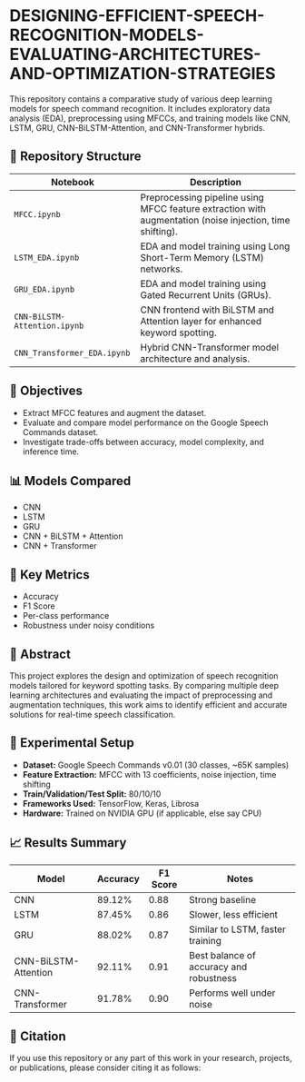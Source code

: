 # DESIGNING-EFFICIENT-SPEECH-RECOGNITION-MODELS-EVALUATING-ARCHITECTURES-AND-OPTIMIZATION-STRATEGIES


This repository contains a comparative study of various deep learning models for speech command recognition. It includes exploratory data analysis (EDA), preprocessing using MFCCs, and training models like CNN, LSTM, GRU, CNN-BiLSTM-Attention, and CNN-Transformer hybrids.

## 📂 Repository Structure

| Notebook | Description |
|----------|-------------|
| `MFCC.ipynb` | Preprocessing pipeline using MFCC feature extraction with augmentation (noise injection, time shifting). |
| `LSTM_EDA.ipynb` | EDA and model training using Long Short-Term Memory (LSTM) networks. |
| `GRU_EDA.ipynb` | EDA and model training using Gated Recurrent Units (GRUs). |
| `CNN-BiLSTM-Attention.ipynb` | CNN frontend with BiLSTM and Attention layer for enhanced keyword spotting. |
| `CNN_Transformer_EDA.ipynb` | Hybrid CNN-Transformer model architecture and analysis. |

## 🧠 Objectives

- Extract MFCC features and augment the dataset.
- Evaluate and compare model performance on the Google Speech Commands dataset.
- Investigate trade-offs between accuracy, model complexity, and inference time.

## 📊 Models Compared

- CNN
- LSTM
- GRU
- CNN + BiLSTM + Attention
- CNN + Transformer

## 🧪 Key Metrics

- Accuracy
- F1 Score
- Per-class performance
- Robustness under noisy conditions



## 📌 Abstract

This project explores the design and optimization of speech recognition models tailored for keyword spotting tasks. By comparing multiple deep learning architectures and evaluating the impact of preprocessing and augmentation techniques, this work aims to identify efficient and accurate solutions for real-time speech classification.


## 🧪 Experimental Setup

- **Dataset:** Google Speech Commands v0.01 (30 classes, ~65K samples)
- **Feature Extraction:** MFCC with 13 coefficients, noise injection, time shifting
- **Train/Validation/Test Split:** 80/10/10
- **Frameworks Used:** TensorFlow, Keras, Librosa
- **Hardware:** Trained on NVIDIA GPU (if applicable, else say CPU)


## 📈 Results Summary

| Model                    | Accuracy | F1 Score | Notes |
|-------------------------|----------|----------|-------|
| CNN                     | 89.12%   | 0.88     | Strong baseline |
| LSTM                    | 87.45%   | 0.86     | Slower, less efficient |
| GRU                     | 88.02%   | 0.87     | Similar to LSTM, faster training |
| CNN-BiLSTM-Attention    | 92.11%   | 0.91     | Best balance of accuracy and robustness |
| CNN-Transformer         | 91.78%   | 0.90     | Performs well under noise |


## 📌 Citation

If you use this repository or any part of this work in your research, projects, or publications, please consider citing it as follows:

